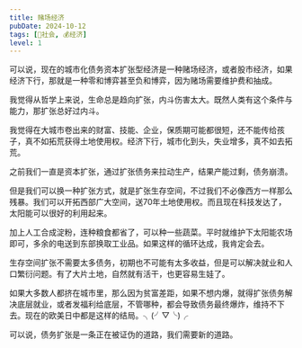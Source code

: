```yaml
---
title: 赌场经济
pubDate: 2024-10-12
tags: [👫社会, 💰经济]
level: 1
---
```


可以说，现在的城市化债务资本扩张型经济是一种赌场经济，或者股市经济，如果经济下行，那就是一种零和博弈甚至负和博弈，因为赌场需要维护费和抽成。

我觉得从哲学上来说，生命总是趋向扩张，内斗伤害太大。既然人类有这个条件与能力，那扩张总好过内斗。

我觉得在大城市卷出来的财富、技能、企业，保质期可能都很短，还不能传给孩子，真不如拓荒获得土地使用权。经济下行，城市化到头，失业增多，真不如去拓荒。

之前我们一直是资本扩张，通过扩张债务来拉动生产，结果产能过剩，债务崩溃。

但是我们可以换一种扩张方式，就是扩张生存空间，不过我们不必像西方一样那么残暴。我们可以开拓西部广大空间，送70年土地使用权。而且现在科技发达了，太阳能可以很好的利用起来。

加上人工合成淀粉，连种粮食都省了，可以种一些蔬菜。平时就维护下太阳能农场即可，多余的电送到东部换取工业品。如果这样的循环达成，我肯定会去。

生存空间扩张不需要太多债务，初期也不可能有太多收益，但是可以解决就业和人口繁衍问题。有了大片土地，自然就有活干，也更容易生娃了。

如果大多数人都挤在城市里，那么因为贫富差距，如果不想内爆，就得扩张债务解决底层就业，或者发福利给底层，不管哪种，都会导致债务最终爆炸，维持不下去。现在的欧美日中都是这样的结局。╮(╯▽╰)╭

可以说，债务扩张是一条正在被证伪的道路，我们需要新的道路。
